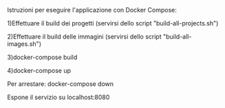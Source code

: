Istruzioni per eseguire l'applicazione con Docker Compose:

1)Effettuare il build dei progetti (servirsi dello script "build-all-projects.sh")

2)Effettuare il build delle immagini (servirsi dello script "build-all-images.sh")

3)docker-compose build

4)docker-compose up

Per arrestare: docker-compose down 

Espone il servizio su localhost:8080  
